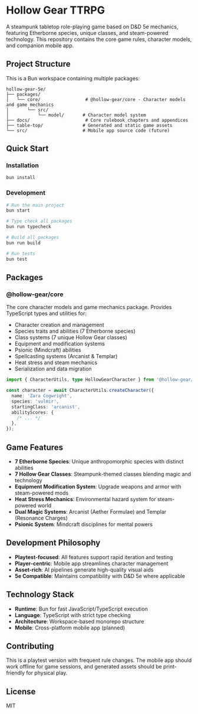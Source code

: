 # Hollow Gear TTRPG

A steampunk tabletop role-playing game based on D&D 5e mechanics, featuring Etherborne species,
unique classes, and steam-powered technology. This repository contains the core game rules,
character models, and companion mobile app.

## Project Structure

This is a Bun workspace containing multiple packages:

```
hollow-gear-5e/
├── packages/
│   └── core/                 # @hollow-gear/core - Character models and game mechanics
│       └── src/
│           └── model/       # Character model system
├── docs/                     # Core rulebook chapters and appendices
├── table-top/               # Generated and static game assets
└── src/                     # Mobile app source code (future)
```

## Quick Start

### Installation

```bash
bun install
```

### Development

```bash
# Run the main project
bun start

# Type check all packages
bun run typecheck

# Build all packages
bun run build

# Run tests
bun test
```

## Packages

### @hollow-gear/core

The core character models and game mechanics package. Provides TypeScript types and utilities for:

- Character creation and management
- Species traits and abilities (7 Etherborne species)
- Class systems (7 unique Hollow Gear classes)
- Equipment and modification systems
- Psionic (Mindcraft) abilities
- Spellcasting systems (Arcanist & Templar)
- Heat stress and steam mechanics
- Serialization and data migration

```typescript
import { CharacterUtils, type HollowGearCharacter } from '@hollow-gear/core';

const character = await CharacterUtils.createCharacter({
  name: 'Zara Cogwright',
  species: 'vulmir',
  startingClass: 'arcanist',
  abilityScores: {
    /* ... */
  },
});
```

## Game Features

- **7 Etherborne Species**: Unique anthropomorphic species with distinct abilities
- **7 Hollow Gear Classes**: Steampunk-themed classes blending magic and technology
- **Equipment Modification System**: Upgrade weapons and armor with steam-powered mods
- **Heat Stress Mechanics**: Environmental hazard system for steam-powered world
- **Dual Magic Systems**: Arcanist (Aether Formulae) and Templar (Resonance Charges)
- **Psionic System**: Mindcraft disciplines for mental powers

## Development Philosophy

- **Playtest-focused**: All features support rapid iteration and testing
- **Player-centric**: Mobile app streamlines character management
- **Asset-rich**: AI pipelines generate high-quality visual aids
- **5e Compatible**: Maintains compatibility with D&D 5e where applicable

## Technology Stack

- **Runtime**: Bun for fast JavaScript/TypeScript execution
- **Language**: TypeScript with strict type checking
- **Architecture**: Workspace-based monorepo structure
- **Mobile**: Cross-platform mobile app (planned)

## Contributing

This is a playtest version with frequent rule changes. The mobile app should work offline for game
sessions, and generated assets should be print-friendly for physical play.

## License

MIT
